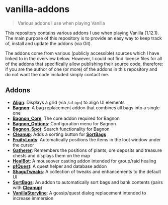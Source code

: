 # vanilla-addons

> Various addons I use when playing Vanilla

This repository contains various addons I use when playing Vanilla (1.12.1).
The main purpose of this repository is to provide an easy way to keep track of,
install and update the addons (via Git).

The addons come from various (publicly accessible) sources which I have linked
to in the overview below. However, I could not find license files for all of
the addons that specifically allow publishing their source code, therefore: if
you are the author of one (or more) of the addons in this repository and do not
want the code included simply contact me.

## Addons

- [__Align__][addon-align]: Displays a grid (via `/align`) to align UI elements
- [__Bagnon__][addon-bagnon]: A bag replacement addon that combines all bags
  into a single one
- [__Bagnon_Core__][addon-bagnon]: The core addon required for Bagnon
- [__Bagnon_Options__][addon-bagnon]: Configuration menu for Bagnon
- [__Bagnon_Spot__][addon-bagnon]: Search functionality for Bagnon
- [__Cleanup__][addon-cleanup]: Adds a sorting button for
  [__SortBags__][addon-sortbags]
- [__FruityLoots__][addon-fruityloots]: Automatically positions the items in
  the loot window under the cursor
- [__Gatherer__][addon-gatherer]: Remembers the positions of plants, ore
  deposits and treasure chests and displays them on the map
- [__HealBot__][addon-healbot]: A mouseover casting addon intended for
  group/raid healing
- [__pfQuest__][addon-pfquest]: A quest helper and database addon
- [__ShaguTweaks__][addon-shagutweaks]: A collection of tweaks and enhancements
  to the default UI
- [__SortBags__][addon-sortbags]: An addon to automatically sort bags and bank
  contents (pairs with [__Cleanup__][addon-cleanup])
- [__VanillaStoryline__][addon-vanillastoryline]: A gossip/quest dialog
  replacement intended to increase immersion

[addon-align]: https://legacy-wow.com/vanilla-addons/align/
[addon-bagnon]: https://vanillawowaddons.com/download/bagnon/
[addon-cleanup]: https://github.com/shirsig/Cleanup-vanilla
[addon-fruityloots]: https://legacy-wow.com/vanilla-addons/fruityloots/
[addon-gatherer]: https://github.com/jsb/Gatherer
[addon-healbot]: https://legacy-wow.com/vanilla-addons/healbot/
[addon-pfquest]: https://github.com/shagu/pfQuest
[addon-shagutweaks]: https://github.com/shagu/ShaguTweaks
[addon-sortbags]: https://github.com/shirsig/SortBags-vanilla
[addon-vanillastoryline]: https://github.com/tubtubs/VanillaStoryline
